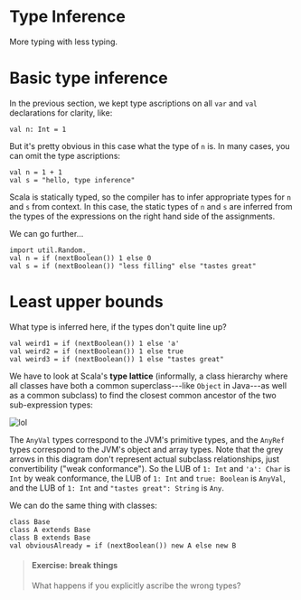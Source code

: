 # Type Inference

More typing with less typing.

# Basic type inference

In the previous section, we kept type ascriptions on all `var` and `val` declarations for clarity, like:

    val n: Int = 1

But it's pretty obvious in this case what the type of `n` is. In many cases, you can omit the type ascriptions:

    val n = 1 + 1
    val s = "hello, type inference"

Scala is statically typed, so the compiler has to infer appropriate types for `n` and `s` from context. In this case, the static types of `n` and `s` are inferred from the types of the expressions on the right hand side of the assignments.

We can go further...

    import util.Random._
    val n = if (nextBoolean()) 1 else 0
    val s = if (nextBoolean()) "less filling" else "tastes great"

# Least upper bounds

What type is inferred here, if the types don't quite line up?

    val weird1 = if (nextBoolean()) 1 else 'a'
    val weird2 = if (nextBoolean()) 1 else true
    val weird3 = if (nextBoolean()) 1 else "tastes great"

We have to look at Scala's **type lattice** (informally, a class hierarchy where all classes have both a common superclass---like `Object` in Java---as well as a common subclass) to find the closest common ancestor of the two sub-expression types:

![lol](/img/type-lattice.png)

The `AnyVal` types correspond to the JVM's primitive types, and the `AnyRef` types correspond to the JVM's object and array types. Note that the grey arrows in this diagram don't represent actual subclass relationships, just convertibility ("weak conformance"). So the LUB of `1: Int` and `'a': Char` is `Int` by weak conformance, the LUB of `1: Int` and `true: Boolean` is `AnyVal`, and the LUB of `1: Int` and `"tastes great": String` is `Any`.

We can do the same thing with classes:

    class Base
    class A extends Base
    class B extends Base
    val obviousAlready = if (nextBoolean()) new A else new B

> #### Exercise: break things
> What happens if you explicitly ascribe the wrong types?
